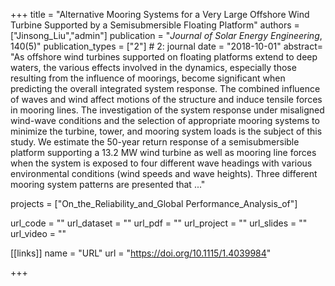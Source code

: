 +++
title = "Alternative Mooring Systems for a Very Large Offshore Wind Turbine Supported by a Semisubmersible Floating Platform"
authors = ["Jinsong_Liu","admin"]
publication = "*Journal of Solar Energy Engineering*, 140(5)"
publication_types = ["2"] # 2: journal
date = "2018-10-01"
abstract= "As offshore wind turbines supported on floating platforms extend to deep waters, the various effects involved in the dynamics, especially those resulting from the influence of moorings, become significant when predicting the overall integrated system response. The combined influence of waves and wind affect motions of the structure and induce tensile forces in mooring lines. The investigation of the system response under misaligned wind-wave conditions and the selection of appropriate mooring systems to minimize the turbine, tower, and mooring system loads is the subject of this study. We estimate the 50-year return response of a semisubmersible platform supporting a 13.2 MW wind turbine as well as mooring line forces when the system is exposed to four different wave headings with various environmental conditions (wind speeds and wave heights). Three different mooring system patterns are presented that ..."

projects = ["On_the_Reliability_and_Global Performance_Analysis_of"]

url_code = ""
url_dataset = ""
url_pdf = ""
url_project = ""
url_slides = ""
url_video = ""

[[links]]
    name = "URL"
    url = "https://doi.org/10.1115/1.4039984"

+++
